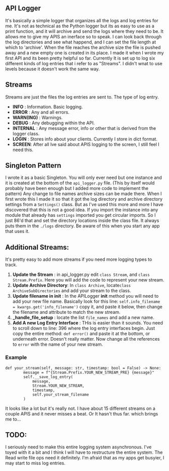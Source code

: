 ## API Logger

It's basically a simple logger that organizes all the logs and log entries for me. It's not as technical as the Python logger but its as easy to use as a print function, and it will archive and send the logs where they need to be. It allows me to give my APIS an inerface so to speak. I can look back through the log directories and see what happend, and I can set the file length at which to 'archive'. When the file reaches the archive size the file is pushed away and a new empty one is created in its place. I made it when I wrote my first API and its been pretty helpful so far. Currently It is set up to log six different kinds of log entries
that i refer to as "Streams". I didn't wnat to use levels because it doesn't work the same way.

## Streams

Streams are just the files the log entries are sent to. The type of log entry.

- **INFO** : Information. Basic logging.
- **ERROR** : Any and all errors. 
- **WARN(ING)** : Warnings.
- **DEBUG** :  Any debugging within the API.
- **INTERNAL** : Any message error, info or other that is derived from the logger class. 
- **LOGIN** : Stores info about your clients. Currently I store in dict format. 
- **SCREEN**: After all Ive said about APIS logging to the screen, I still feel I need this.

## Singleton Pattern

I wrote it as a basic Singleton. You will only ever need but one instance and it is created at the bottom of the `api_logger.py` file. (This by itself would probably have been enough but I added more code to implement the pattern) Any change to file names archive sizes can be made there. When I first wrote this I made it so that it got the log directory and archive directory settings from a `Settings()` class. But as I've used this more and more I have discovered that this is not a good idea. If you import the instance into any module that already has `settings` imported you get circular imports. So I just 86'd that and set the directory locations inside the class file. It always puts them in the `./logs` directory. Be aware of this when you start any app that uses it.  

## Additional Streams:

It's pretty easy to add more streams if you need more logging types to track. 

1. **Update the Stream** : in api_logger.py edit `class Stream`, and `class Stream.Prefix`. Here you will add the code to represent your new stream.
2. **Update Archive Directory**: In `class Archive`, locate`class ArchiveSubDirectories` and add your stream to the class.
3. **Update filename in __init__** : In the APILogger __init__ method you will need to add your new file name. Basically look for this line: `self.info_filename = kwargs.get('info_filename')` copy it, and paste it below, then change the filename and attribute to match the new stream.
4. **_handle_file_setup** : locate the list `file_names` and add a new name.
5. **Add A new Log Entry Interface** : THis is easier than it sounds. You need to scroll down to line: 396 where the log entry 
interfaces begin. Just copy the entire method: `def error()` and paste it at the bottom, or underneath error. Doesn't really matter. Now change all the references to `error` with the name of your new stream.

### Example
```
def your_stream(self, message: str, timestamp: bool = False) -> None:
        message = f"{Stream.Prefix.YOUR_NEW_STREAM_PRE} {message}"
        self.__save_log_entry(
            message,
            Stream.YOUR_NEW_STREAM,
            timestamp,
            self.your_stream_filename
        )     
```
It looks like a lot but it's really not. I have about 15 different streams on a couple APIS and it never misses a beat. Or It hasn't thus far. which brings me to...

## TODO:

I seriously need to make this entire logging system asynchronous. I've toyed with it a bit and I think I will have to restructure the entire system. The Read write file ops need it definitely. I'm afraid that as my apps get busyier, I may start to miss log entries. 
